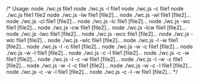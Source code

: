 /* 
  Usage:
  node ./wc.js file1
  node ./wc.js -l file1
  node ./wc.js -c file1
  node ./wc.js file1 file2
  node ./wc.js -lw file1 [file2]...
  node ./wc.js -wl file1 [file2]...
  node ./wc.js -cl file1 [file2]...
  node ./wc.js -lc file1 [file2]...
  node ./wc.js -wc file1 [file2]...
  node ./wc.js -cw file1 [file2]...
  node ./wc.js -lcw file1 [file2]...
  node ./wc.js -lwc file1 [file2]...
  node ./wc.js -wcc file1 [file2]...
  node ./wc.js -wlc file1 [file2]...
  node ./wc.js -wlc file1 [file2]...
  node ./wc.js -l -w file1 [file2]...
  node ./wc.js -l -c file1 [file2]...
  node ./wc.js -w -c file1 [file2]...
  node ./wc.js -w -l file1 [file2]...
  node ./wc.js -c -l file1 [file2]...
  node ./wc.js -c -w file1 [file2]...
  node ./wc.js -l -c -w file1 [file2]...
  node ./wc.js -l -w -c file1 [file2]...
  node ./wc.js -w -l -c file1 [file2]...
  node ./wc.js -w -c -l file1 [file2]...
  node ./wc.js -c -w -l file1 [file2]...
  node ./wc.js -c -l -w file1 [file2]...
*/
